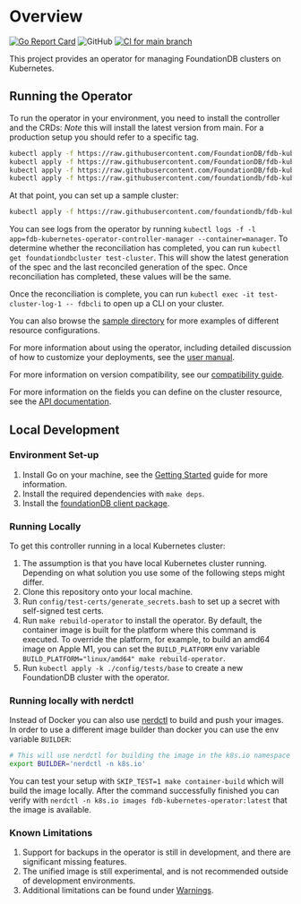 # Overview

[![Go Report Card](https://goreportcard.com/badge/github.com/FoundationDB/fdb-kubernetes-operator)](https://goreportcard.com/report/github.com/FoundationDB/fdb-kubernetes-operator)
![GitHub](https://img.shields.io/github/license/FoundationDB/fdb-kubernetes-operator)
[![CI for main branch](https://github.com/FoundationDB/fdb-kubernetes-operator/actions/workflows/pull_request.yml/badge.svg)](https://github.com/FoundationDB/fdb-kubernetes-operator/actions/workflows/pull_request.yml)

This project provides an operator for managing FoundationDB clusters on Kubernetes.

## Running the Operator

To run the operator in your environment, you need to install the controller and the CRDs:
*Note* this will install the latest version from main. For a production setup you should refer to a specific tag.

```bash
kubectl apply -f https://raw.githubusercontent.com/FoundationDB/fdb-kubernetes-operator/main/config/crd/bases/apps.foundationdb.org_foundationdbclusters.yaml
kubectl apply -f https://raw.githubusercontent.com/FoundationDB/fdb-kubernetes-operator/main/config/crd/bases/apps.foundationdb.org_foundationdbbackups.yaml
kubectl apply -f https://raw.githubusercontent.com/FoundationDB/fdb-kubernetes-operator/main/config/crd/bases/apps.foundationdb.org_foundationdbrestores.yaml
kubectl apply -f https://raw.githubusercontent.com/foundationdb/fdb-kubernetes-operator/main/config/samples/deployment.yaml
```

At that point, you can set up a sample cluster:

```bash
kubectl apply -f https://raw.githubusercontent.com/foundationdb/fdb-kubernetes-operator/main/config/samples/cluster.yaml
```

You can see logs from the operator by running
`kubectl logs -f -l app=fdb-kubernetes-operator-controller-manager --container=manager`. To determine whether the reconciliation has completed, you can run `kubectl get foundationdbcluster test-cluster`. This will show the latest generation of the
spec and the last reconciled generation of the spec. Once reconciliation has completed, these values will be the same.

Once the reconciliation is complete, you can run `kubectl exec -it test-cluster-log-1 -- fdbcli` to open up a CLI on your cluster.

You can also browse the [sample directory](config/samples) for more examples of different resource configurations.

For more information about using the operator, including detailed discussion of how to customize your deployments, see the [user manual](docs/manual/index.md).

For more information on version compatibility, see our [compatibility guide](docs/compatibility.md).

For more information on the fields you can define on the cluster resource, see the [API documentation](docs/cluster_spec.md).

## Local Development

### Environment Set-up

1. Install Go on your machine, see the [Getting Started](https://golang.org/doc/install) guide for more information.
1. Install the required dependencies with `make deps`.
1. Install the [foundationDB client package](https://www.foundationdb.org/download).

### Running Locally

To get this controller running in a local Kubernetes cluster:

1. The assumption is that you have local Kubernetes cluster running.
   Depending on what solution you use some of the following steps might differ.
1. Clone this repository onto your local machine.
1. Run `config/test-certs/generate_secrets.bash` to set up a secret with
   self-signed test certs.
1. Run `make rebuild-operator` to install the operator. By default, the
   container image is built for the platform where this command is executed.
   To override the platform, for example, to build an amd64 image on Apple M1,
   you can set the `BUILD_PLATFORM` env variable
   `BUILD_PLATFORM="linux/amd64" make rebuild-operator`.
1. Run `kubectl apply -k ./config/tests/base`
   to create a new FoundationDB cluster with the operator.

### Running locally with nerdctl

Instead of Docker you can also use [nerdctl](https://github.com/containerd/nerdctl) to build and push your images.
In order to use a different image builder than docker you can use the env variable `BUILDER`:

```bash
# This will use nerdctl for building the image in the k8s.io namespace
export BUILDER='nerdctl -n k8s.io'
```

You can test your setup with `SKIP_TEST=1 make container-build` which will build the image locally.
After the command successfully finished you can verify with `nerdctl -n k8s.io images fdb-kubernetes-operator:latest` that the image is available.

### Known Limitations

1. Support for backups in the operator is still in development, and there are significant missing features.
2. The unified image is still experimental, and is not recommended outside of development environments.
3. Additional limitations can be found under [Warnings](docs/manual/warnings.md).
